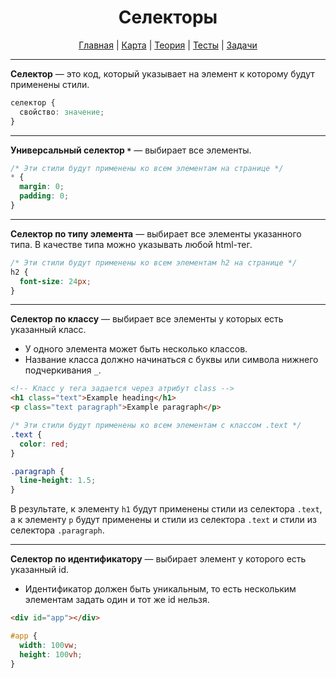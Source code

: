 <div align="center">

# Селекторы

[Главная](https://github.com/dollaween/junior-roadmap/)
|
[Карта](/roadmap/README.md)
|
[Теория](/theory/README.md)
|
[Тесты](/tests/README.md)
|
[Задачи](/tasks/README.md)

</div>

---

**Селектор** — это код, который указывает на элемент к которому будут применены стили.

```css
селектор {
  свойство: значение;
}
```

---

**Универсальный селектор `*`** — выбирает все элементы.

```css
/* Эти стили будут применены ко всем элементам на странице */
* {
  margin: 0;
  padding: 0;
}
```

---

**Селектор по типу элемента** — выбирает все элементы указанного типа. В качестве типа можно указывать любой html-тег.

```css
/* Эти стили будут применены ко всем элементам h2 на странице */
h2 {
  font-size: 24px;
}
```

---

**Селектор по классу** — выбирает все элементы у которых есть указанный класс.
* У одного элемента может быть несколько классов.
* Название класса должно начинаться с буквы или символа нижнего подчеркивания `_`.

```html
<!-- Класс у тега задается через атрибут class -->
<h1 class="text">Example heading</h1>
<p class="text paragraph">Example paragraph</p>
```

```css
/* Эти стили будут применены ко всем элементам с классом .text */
.text {
  color: red;
}

.paragraph {
  line-height: 1.5;
}
```

В результате, к элементу `h1` будут применены стили из селектора `.text`, а к элементу `p` будут применены и стили из селектора `.text` и стили из селектора `.paragraph`.

---

**Селектор по идентификатору** — выбирает элемент у которого есть указанный id.

* Идентификатор должен быть уникальным, то есть нескольким элементам задать один и тот же id нельзя.

```html
<div id="app"></div>
```

```css
#app {
  width: 100vw;
  height: 100vh;
}
```










